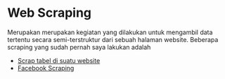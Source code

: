 # Web Scraping
Merupakan merupakan kegiatan yang dilakukan untuk mengambil data tertentu secara semi-terstruktur dari sebuah halaman website. Beberapa scraping yang sudah pernah saya lakukan adalah

- [Scrap tabel di suatu website](https://github.com/arofiqimaulana/Scrab-Table-on-Website)
- [Facebook Scraping](https://github.com/arofiqimaulana/facebook-scraping)
